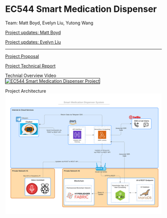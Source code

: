 # EC544 Smart Medication Dispenser

Team: Matt Boyd, Evelyn Liu, Yutong Wang  

[Project updates: Matt Boyd](mattboyd.md)

[Project updates: Evelyn Liu](evelynprogress.md)

---

[Project Proposal](EC%20544%20Poject%20Proposal.pdf)

[Project Technical Report](EC544_Technical_Report.pdf)

Technial Overview Video  
<a href="http://www.youtube.com/watch?feature=player_embedded&v=NhOMKpnSwPI
" target="_blank"><img src="http://img.youtube.com/vi/NhOMKpnSwPI/0.jpg" 
alt="EC544 Smart Medication Dispenser Project" width="640" height="480" border="1" /></a>

Project Architecture  
![Project Architecture](images/EC544_Smart_Medication_Dispenser_Systems.png "Project Architecture")
